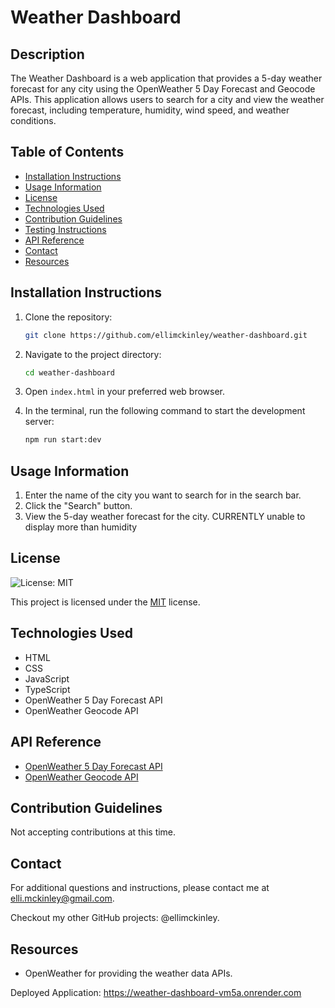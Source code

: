 # Weather Dashboard

## Description
The Weather Dashboard is a web application that provides a 5-day weather forecast for any city using the OpenWeather 5 Day Forecast and Geocode APIs. This application allows users to search for a city and view the weather forecast, including temperature, humidity, wind speed, and weather conditions.

## Table of Contents
- [Installation Instructions](#installation-instructions)
- [Usage Information](#usage-information)
- [License](#license)
- [Technologies Used](#technologies-used)
- [Contribution Guidelines](#contribution-guidelines)
- [Testing Instructions](#testing-instructions)
- [API Reference](#api-reference)
- [Contact](#contact)
- [Resources](#resources)

## Installation Instructions
1. Clone the repository:
    ```bash
    git clone https://github.com/ellimckinley/weather-dashboard.git
    ```
2. Navigate to the project directory:
    ```bash
    cd weather-dashboard

3. Open `index.html` in your preferred web browser.

4. In the terminal, run the following command to start the development server:
    ```bash
    npm run start:dev
    ```

## Usage Information
1. Enter the name of the city you want to search for in the search bar.
2. Click the "Search" button.
3. View the 5-day weather forecast for the city. CURRENTLY unable to display more than humidity

## License
![License: MIT](https://img.shields.io/badge/License-MIT-yellow.svg)

This project is licensed under the [MIT](https://opensource.org/licenses/MIT) license.

## Technologies Used
- HTML
- CSS
- JavaScript
- TypeScript
- OpenWeather 5 Day Forecast API
- OpenWeather Geocode API

## API Reference
- [OpenWeather 5 Day Forecast API](https://openweathermap.org/forecast5)
- [OpenWeather Geocode API](https://openweathermap.org/api/geocoding-api)

## Contribution Guidelines
Not accepting contributions at this time.

## Contact
For additional questions and instructions, please contact me at [elli.mckinley@gmail.com](mailto:elli.mckinley@gmail.com).

Checkout my other GitHub projects: @ellimckinley.

## Resources
- OpenWeather for providing the weather data APIs.

Deployed Application: https://weather-dashboard-vm5a.onrender.com